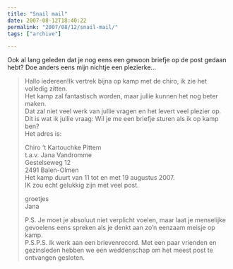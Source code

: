```yaml
---
title: "Snail mail"
date: 2007-08-12T18:40:22
permalink: "2007/08/12/snail-mail/"
tags: ["archive"]

---
```

Ook al lang geleden dat je nog eens een gewoon briefje op de post gedaan hebt? Doe anders eens mijn nichtje een plezierke…

> Hallo iedereen!Ik vertrek bijna op kamp met de chiro, ik zie het volledig zitten.  
> Het kamp zal fantastisch worden, maar jullie kunnen het nog beter maken.  
> Dat zal niet veel werk van jullie vragen en het levert veel plezier op.  
> Dit is wat ik jullie vraag: Wil je me een briefje sturen als ik op kamp ben?  
> Het adres is:
>
> Chiro ‘t Kartouchke Pittem  
> t.a.v. Jana Vandromme  
> Gestelseweg 12  
> 2491 Balen-Olmen  
> Het kamp duurt van 11 tot en met 19 augustus 2007.  
> IK zou echt gelukkig zijn met veel post.
>
> groetjes  
> Jana
>
> P.S. Je moet je absoluut niet verplicht voelen, maar laat je menselijke gevoelens eens spreken als je denkt aan zo’n eenzaam meisje op kamp.  
> P.S.P.S. Ik werk aan een brievenrecord. Met een paar vrienden en gezinsleden hebben we een weddenschap om het meest post te ontvangen gesloten.
